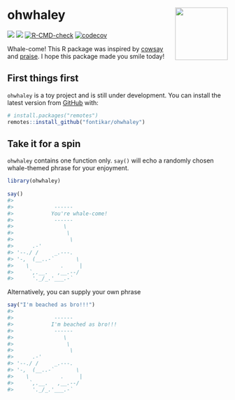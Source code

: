 
<!-- README.md is generated from README.Rmd. Please edit that file -->

# ohwhaley <img src="inst/figures/imgfile.png" align="right" alt="" width="120" />

<!-- badges: start -->

[![](https://img.shields.io/badge/devel%20version-0.0.0.9000-blue.svg)](https://github.com/fontikar/ohwhaley)
[![](https://img.shields.io/badge/lifecycle-experimental-orange.svg)](https://lifecycle.r-lib.org/articles/stages.html#experimental)
[![R-CMD-check](https://github.com/yangsophieee/ohwhaley/workflows/R-CMD-check/badge.svg)](https://github.com/yangsophieee/ohwhaley/actions)
[![codecov](https://codecov.io/gh/yangsophieee/ohwhaley/branch/master/graph/badge.svg?token=XN4PEEZU12)](https://codecov.io/gh/yangsophieee/ohwhaley)
<!-- badges: end -->

Whale-come! This R package was inspired by
[cowsay](https://github.com/sckott/cowsay) and
[praise](https://github.com/rladies/praise). I hope this package made
you smile today!

## First things first

`ohwhaley` is a toy project and is still under development. You can
install the latest version from [GitHub](https://github.com/) with:

``` r
# install.packages("remotes")
remotes::install_github("fontikar/ohwhaley")
```

## Take it for a spin

`ohwhaley` contains one function only. `say()` will echo a randomly
chosen whale-themed phrase for your enjoyment.

``` r
library(ohwhaley)
 
say() 
#> 
#>             ------ 
#>            You're whale-come! 
#>             ------ 
#>                \   
#>                 \  
#>                  \
#>      .-'
#> '--./ /     _.---.
#> '-,  (__..-`       \
#>    \          .     |
#>     `,.__.   ,__.--/
#>      '._/_.'___.-`
```

Alternatively, you can supply your own phrase

``` r
say("I'm beached as bro!!!")
#> 
#>             ------ 
#>            I'm beached as bro!!! 
#>             ------ 
#>                \   
#>                 \  
#>                  \
#>      .-'
#> '--./ /     _.---.
#> '-,  (__..-`       \
#>    \          .     |
#>     `,.__.   ,__.--/
#>      '._/_.'___.-`
```
